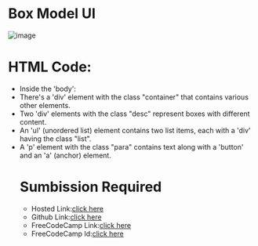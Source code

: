# Box Model UI
![image](https://github.com/namishagurunani/BoxmodelP/assets/126158413/ce9a61a2-0c89-4eca-93ae-d553aeb8c623)
 # HTML Code:
<ul list-style-type🟢><li>Inside the 'body':</li>
<li>There's a 'div' element with the class "container" that contains various other elements.</li>
<li> Two 'div' elements with the class "desc" represent boxes with different content.</li>
<li> An 'ul' (unordered list) element contains two list items, each with a 'div' having the class "list".</li>
<li> A 'p' element with the class "para" contains text along with a 'button' and an 'a' (anchor) element. </li>

# Sumbission Required
- Hosted Link:[click here](https://namishagurunani.github.io/BoxmodelP/)
- Github Link:[click here](https://github.com/namishagurunani/BoxmodelP)
- FreeCodeCamp Link:[click here](https://www.freecodecamp.org/learn/2022/responsive-web-design/learn-the-css-box-model-by-building-a-rothko-painting/step-45)
- FreeCodeCamp Id:[click here](https://www.freecodecamp.org/namisha_gurunani)
